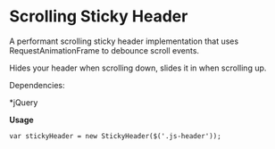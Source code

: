 # Scrolling Sticky Header

A performant scrolling sticky header implementation that uses RequestAnimationFrame to debounce scroll events.

Hides your header when scrolling down, slides it in when scrolling up.

Dependencies:

*jQuery

**Usage**

    var stickyHeader = new StickyHeader($('.js-header'));
